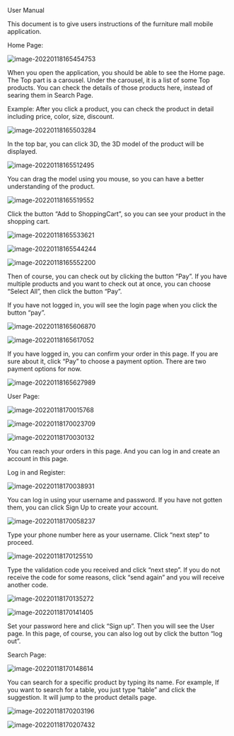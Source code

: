 User Manual 

This document is to give users instructions of the furniture mall mobile application. 

 

Home Page: 

![image-20220118165454753](https://github.com/Lyle-Lyle/Decorontario_mobile/blob/main/images/readme/image-20220118165454753.png)


When you open the application, you should be able to see the Home page. The Top part is a carousel. Under the carousel, it is a list of some Top products. You can check the details of those products here, instead of searing them in Search Page. 

Example: After you click a product, you can check the product in detail including price, color, size, discount. 

![image-20220118165503284](https://github.com/Lyle-Lyle/Decorontario_mobile/blob/main/images/readme/image-20220118165503284.png)

In the top bar, you can click 3D, the 3D model of the product will be displayed. 

 ![image-20220118165512495](https://github.com/Lyle-Lyle/Decorontario_mobile/blob/main/images/readme/image-20220118165512495.png)

You can drag the model using you mouse, so you can have a better understanding of the product. 

![image-20220118165519552](https://github.com/Lyle-Lyle/Decorontario_mobile/blob/main/images/readme/image-20220118165519552.png)

Click the button “Add to ShoppingCart”, so you can see your product in the shopping cart. 

![image-20220118165533621](https://github.com/Lyle-Lyle/Decorontario_mobile/blob/main/images/readme/image-20220118165533621.png)



![image-20220118165544244](https://github.com/Lyle-Lyle/Decorontario_mobile/blob/main/images/readme/image-20220118165544244.png)

![image-20220118165552200](https://github.com/Lyle-Lyle/Decorontario_mobile/blob/main/images/readme/image-20220118165552200.png)

Then of course, you can check out by clicking the button “Pay”. If you have multiple products and you want to check out at once, you can choose “Select All”, then click the button “Pay”. 

If you have not logged in, you will see the login page when you click the button “pay”. 

![image-20220118165606870](https://github.com/Lyle-Lyle/Decorontario_mobile/blob/main/images/readme/image-20220118165606870.png)

![image-20220118165617052](https://github.com/Lyle-Lyle/Decorontario_mobile/blob/main/images/readme/image-20220118165617052.png)

If you have logged in, you can confirm your order in this page. If you are sure about it, click “Pay” to choose a payment option. There are two payment options for now. 

 ![image-20220118165627989](https://github.com/Lyle-Lyle/Decorontario_mobile/blob/main/images/readme/image-20220118165627989.png)

User Page: 

![image-20220118170015768](https://github.com/Lyle-Lyle/Decorontario_mobile/blob/main/images/readme/image-20220118170015768.png)

![image-20220118170023709](https://github.com/Lyle-Lyle/Decorontario_mobile/blob/main/images/readme/image-20220118170023709.png)

![image-20220118170030132](https://github.com/Lyle-Lyle/Decorontario_mobile/blob/main/images/readme/image-20220118170030132.png)

You can reach your orders in this page. And you can log in and create an account in this page. 

 

 

Log in and Register: 

![image-20220118170038931](https://github.com/Lyle-Lyle/Decorontario_mobile/blob/main/images/readme/image-20220118170038931.png)

You can log in using your username and password. If you have not gotten them, you can click Sign Up to create your account. 

![image-20220118170058237](https://github.com/Lyle-Lyle/Decorontario_mobile/blob/main/images/readme/image-20220118170058237.png)

Type your phone number here as your username. Click “next step” to proceed. 

![image-20220118170125510](https://github.com/Lyle-Lyle/Decorontario_mobile/blob/main/images/readme/image-20220118170125510.png)

Type the validation code you received and click “next step”. If you do not receive the code for some reasons, click “send again” and you will receive another code. 

![image-20220118170135272](https://github.com/Lyle-Lyle/Decorontario_mobile/blob/main/images/readme/image-20220118170135272.png)

![image-20220118170141405](https://github.com/Lyle-Lyle/Decorontario_mobile/blob/main/images/readme/image-20220118170141405.png)

Set your password here and click “Sign up”. Then you will see the User page. In this page, of course, you can also log out by click the button “log out”.  



Search Page: 

![image-20220118170148614](https://github.com/Lyle-Lyle/Decorontario_mobile/blob/main/images/readme/image-20220118170148614.png)

You can search for a specific product by typing its name. For example, If you want to search for a table, you just type “table” and click the suggestion. It will jump to the product details page. 

![image-20220118170203196](images\readme\image-20220118170203196.png)

![image-20220118170207432](images\readme\image-20220118170207432.png)

 

 

 

 
